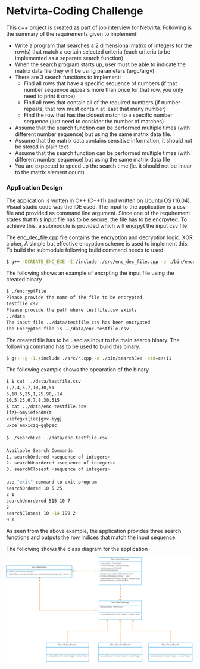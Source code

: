 # Netvirta-Coding Challenge

This c++ project is created as part of job interview for Netvirta.
Following is the summary of the requirements given to implement:
- Write a program that searches a 2 dimensional matrix of integers for the row(s) that match a certain selected criteria (each criteria to be implemented as a separate search function)
- When the search program starts up, user must be able to indicate the matrix data file they will be using parameters (argc/argv)
- There are 3 search functions to implement:
    - Find all rows that have a specific sequence of numbers (if that number sequence appears more than once for that row, you only need to print it once)
    - Find all rows that contain all of the required numbers (if number repeats, that row must contain at least that many number)
    - Find the row that has the closest match to a specific number sequence (just need to consider the number of matches)
- Assume that the search function can be performed multiple times (with different number sequence) but using the same matrix data file.
- Assume that the matrix data contains sensitive information, it should not be stored in plain text
- Assume that the search function can be performed multiple times (with different number sequence) but using the same matrix data file
- You are expected to speed up the search time (ie. it should not be linear to the matrix element count)

### Application Design
The application is written in C++ (C++11) and written on Ubuntu OS (16.04). Visual studio code was the IDE used.
The input to the application is a csv file and provided as command line argument. Since one of the requirement states that this input file has to be secure, the file has to be encrpyted. To achieve this, a submodule is provided which will encrpyt the input csv file. 

The enc_dec_file.cpp file contains the encryption and decryption logic. XOR cipher, A simple but effective encyption scheme is used to implement this. To build the submodule following build command needs to used. 
```sh
$ g++ -DCREATE_ENC_EXE -I./include ./src/enc_dec_file.cpp -o ./bin/encryptFile -std=c++11
```
The following shows an example of encrpting the input file using the created binary
```sh
$ ./encryptFile
Please provide the name of the file to be encrypted
testfile.csv
Please provide the path where testfile.csv exists
../data
The input file ../data/testfile.csv has been encrypted
The Encrypted file is ../data/enc-testfile.csv
```
The created file has to be used as input to the main search binary. The following command has to be used to build this binary.
```sh
$ g++ -g -I./include ./src/*.cpp -o ./bin/searchExe -std=c++11
```
The following example shows the opearation of the binary.
```sh
$ $ cat ../data/testfile.csv
1,2,4,5,7,10,30,51
6,10,5,25,1,25,90,-14
10,5,25,6,7,8,30,515
$ cat ../data/enc-testfile.csv
ifz}~amyiefeadm{t
xiefegxs{iez{gxx~iyg}
uxce`amxiczq~gqbpec

$ ./searchExe ../data/enc-testfile.csv

Available Search Commands
1. searchOrdered <sequence of integers>
2. searchUnordered <sequence of integers>
3. searchClosest <sequence of integers>

use "exit" command to exit program
searchOrdered 10 5 25
2 1
searchUnordered 515 10 7
2
searchClosest 10 -14 199 2
0 1 
```

As seen from the above example, the application provides three search functions and outputs the row indices that match the input sequence.

The following shows the class diagram for the application
<p align="center">
  <img src="class_diagram.png" alt="Pages"/>
</p>



